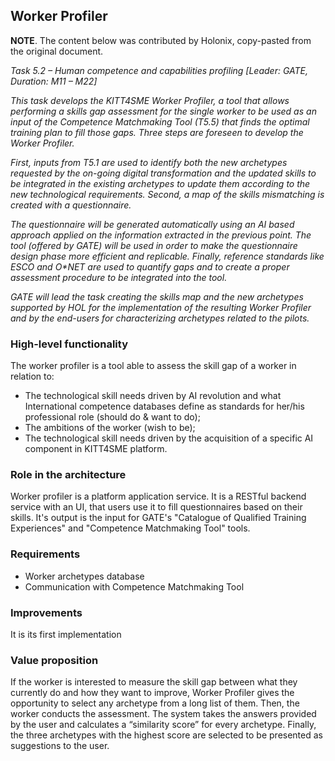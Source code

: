Worker Profiler
---------------

**NOTE**. The content below was contributed by Holonix, copy-pasted from
the original document.


_Task 5.2 – Human competence and capabilities profiling [Leader: GATE, Duration: M11 – M22]_

_This task develops the KITT4SME Worker Profiler, a tool that allows performing a skills gap assessment for the single
worker to be used as an input of the Competence Matchmaking Tool (T5.5) that finds the optimal training plan to fill
those gaps. Three steps are foreseen to develop the Worker Profiler._

_First, inputs from T5.1 are used to identify both the new archetypes requested by the on-going digital transformation and the updated skills to be integrated in the existing archetypes to update them according to the new technological requirements. Second, a map of the skills mismatching is created with a questionnaire._

_The questionnaire will be generated automatically using an AI based approach applied
on the information extracted in the previous point. The tool (offered by GATE) will be used in order to make the
questionnaire design phase more efficient and replicable. Finally, reference standards like ESCO and O*NET are used
to quantify gaps and to create a proper assessment procedure to be integrated into the tool._

_GATE will lead the task creating the skills map and the new archetypes supported by HOL for the implementation of
the resulting Worker Profiler and by the end-users for characterizing archetypes related to the pilots._

### High-level functionality

The worker profiler is a tool able to assess the skill gap of a worker in relation to:
- The technological skill needs driven by AI revolution and what International competence databases define as standards for her/his professional role (should do & want to do);
- The ambitions of the worker (wish to be);
- The technological skill needs driven by the acquisition of a specific AI component in KITT4SME platform.

### Role in the architecture

Worker profiler is a platform application service. It is a RESTful backend service with an UI, that users use it to fill questionnaires based on their skills.  It's output is the input for GATE's "Catalogue of Qualified Training Experiences" and  "Competence Matchmaking Tool" tools. 

### Requirements

- Worker archetypes database
- Communication with Competence Matchmaking Tool

### Improvements

It is its first implementation

### Value proposition

If the worker is interested to measure the skill gap between what they currently do and how they want to improve, Worker Profiler gives the opportunity to select any archetype from a long list of them. Then, the worker conducts the assessment.
The system takes the answers provided by the user and calculates a “similarity score” for every archetype. Finally, the three archetypes with the highest score are selected to be presented as suggestions to the user.

